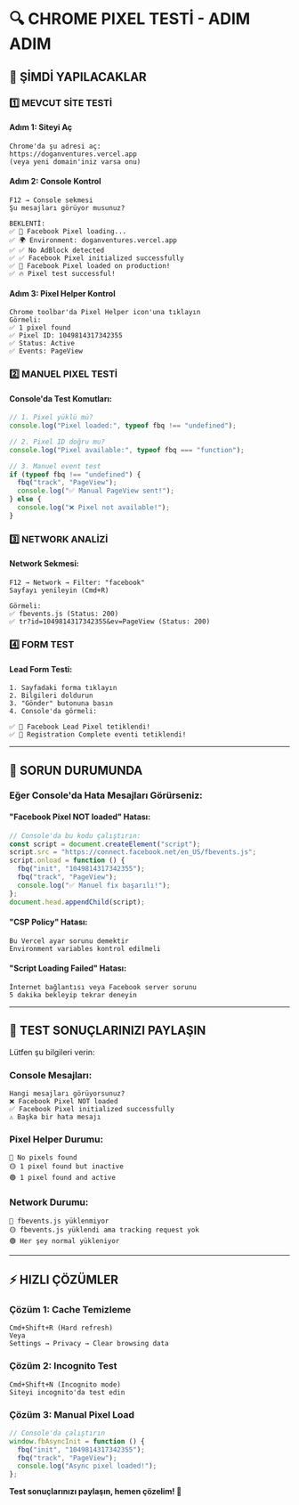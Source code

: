 # 🔍 CHROME PIXEL TESTİ - ADIM ADIM

## 🎯 ŞİMDİ YAPILACAKLAR

### 1️⃣ **MEVCUT SİTE TESTİ**

#### Adım 1: Siteyi Aç

```
Chrome'da şu adresi aç:
https://doganventures.vercel.app
(veya yeni domain'iniz varsa onu)
```

#### Adım 2: Console Kontrol

```
F12 → Console sekmesi
Şu mesajları görüyor musunuz?

BEKLENTİ:
✅ 🔄 Facebook Pixel loading...
✅ 🌍 Environment: doganventures.vercel.app
✅ ✅ No AdBlock detected
✅ ✅ Facebook Pixel initialized successfully
✅ 🎯 Facebook Pixel loaded on production!
✅ 🔥 Pixel test successful!
```

#### Adım 3: Pixel Helper Kontrol

```
Chrome toolbar'da Pixel Helper icon'una tıklayın
Görmeli:
✅ 1 pixel found
✅ Pixel ID: 1049814317342355
✅ Status: Active
✅ Events: PageView
```

### 2️⃣ **MANUEL PIXEL TESTİ**

#### Console'da Test Komutları:

```javascript
// 1. Pixel yüklü mü?
console.log("Pixel loaded:", typeof fbq !== "undefined");

// 2. Pixel ID doğru mu?
console.log("Pixel available:", typeof fbq === "function");

// 3. Manuel event test
if (typeof fbq !== "undefined") {
  fbq("track", "PageView");
  console.log("✅ Manual PageView sent!");
} else {
  console.log("❌ Pixel not available!");
}
```

### 3️⃣ **NETWORK ANALİZİ**

#### Network Sekmesi:

```
F12 → Network → Filter: "facebook"
Sayfayı yenileyin (Cmd+R)

Görmeli:
✅ fbevents.js (Status: 200)
✅ tr?id=1049814317342355&ev=PageView (Status: 200)
```

### 4️⃣ **FORM TEST**

#### Lead Form Testi:

```
1. Sayfadaki forma tıklayın
2. Bilgileri doldurun
3. "Gönder" butonuna basın
4. Console'da görmeli:

✅ 🎯 Facebook Lead Pixel tetiklendi!
✅ 📝 Registration Complete eventi tetiklendi!
```

---

## 🚨 SORUN DURUMUNDA

### Eğer Console'da Hata Mesajları Görürseniz:

#### "Facebook Pixel NOT loaded" Hatası:

```javascript
// Console'da bu kodu çalıştırın:
const script = document.createElement("script");
script.src = "https://connect.facebook.net/en_US/fbevents.js";
script.onload = function () {
  fbq("init", "1049814317342355");
  fbq("track", "PageView");
  console.log("✅ Manuel fix başarılı!");
};
document.head.appendChild(script);
```

#### "CSP Policy" Hatası:

```
Bu Vercel ayar sorunu demektir
Environment variables kontrol edilmeli
```

#### "Script Loading Failed" Hatası:

```
İnternet bağlantısı veya Facebook server sorunu
5 dakika bekleyip tekrar deneyin
```

---

## 🎯 TEST SONUÇLARINIZI PAYLAŞIN

Lütfen şu bilgileri verin:

### Console Mesajları:

```
Hangi mesajları görüyorsunuz?
❌ Facebook Pixel NOT loaded
✅ Facebook Pixel initialized successfully
⚠️ Başka bir hata mesajı
```

### Pixel Helper Durumu:

```
🔴 No pixels found
🟡 1 pixel found but inactive
🟢 1 pixel found and active
```

### Network Durumu:

```
🔴 fbevents.js yüklenmiyor
🟡 fbevents.js yüklendi ama tracking request yok
🟢 Her şey normal yükleniyor
```

---

## ⚡ HIZLI ÇÖZÜMLER

### Çözüm 1: Cache Temizleme

```
Cmd+Shift+R (Hard refresh)
Veya
Settings → Privacy → Clear browsing data
```

### Çözüm 2: Incognito Test

```
Cmd+Shift+N (Incognito mode)
Siteyi incognito'da test edin
```

### Çözüm 3: Manual Pixel Load

```javascript
// Console'da çalıştırın
window.fbAsyncInit = function () {
  fbq("init", "1049814317342355");
  fbq("track", "PageView");
  console.log("Async pixel loaded!");
};
```

**Test sonuçlarınızı paylaşın, hemen çözelim! 🚀**
